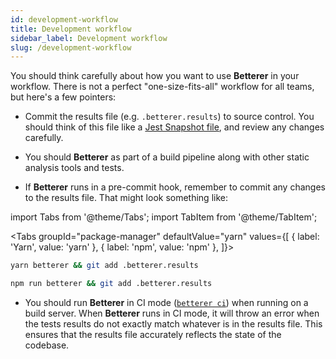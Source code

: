 ```yaml
---
id: development-workflow
title: Development workflow
sidebar_label: Development workflow
slug: /development-workflow
---
```


You should think carefully about how you want to use **Betterer** in your workflow. There is not a perfect "one-size-fits-all" workflow for all teams, but here's a few pointers:

- Commit the results file (e.g. `.betterer.results`) to source control. You should think of this file like a [Jest Snapshot file](https://jestjs.io/docs/en/snapshot-testing), and review any changes carefully.

- You should **Betterer** as part of a build pipeline along with other static analysis tools and tests.

- If **Betterer** runs in a pre-commit hook, remember to commit any changes to the results file. That might look something like:

import Tabs from '@theme/Tabs';
import TabItem from '@theme/TabItem';

<!-- prettier-ignore -->
<Tabs
  groupId="package-manager"
  defaultValue="yarn"
  values={[
    { label: 'Yarn', value: 'yarn' },
    { label: 'npm', value: 'npm' },
  ]}>
  <TabItem
    value="yarn">

```bash
yarn betterer && git add .betterer.results
```

  </TabItem>
  <TabItem
    value="npm">

```bash
npm run betterer && git add .betterer.results
```

  </TabItem>
</Tabs>

- You should run **Betterer** in CI mode ([`betterer ci`](http://localhost:3000/betterer/docs/running-betterer#ci-mode-run-your-tests-and-throw-on-changes)) when running on a build server. When **Betterer** runs in CI mode, it will throw an error when the tests results do not exactly match whatever is in the results file. This ensures that the results file accurately reflects the state of the codebase.
